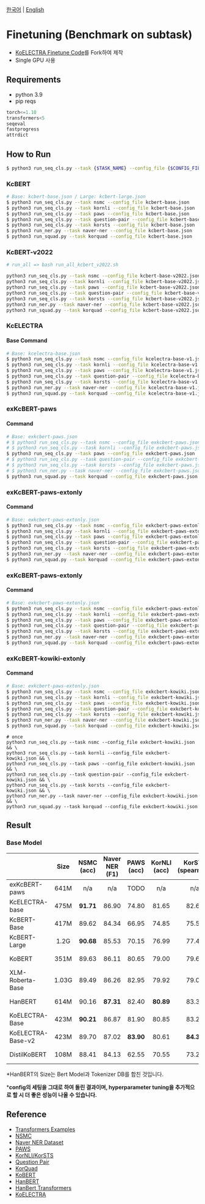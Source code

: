 [한국어](./README.md) | [English](./README_EN.md)

# Finetuning (Benchmark on subtask)

- [KoELECTRA Finetune Code](https://github.com/monologg/KoELECTRA/tree/master/finetune)를 Fork하여 제작
- Single GPU 사용

## Requirements

- python 3.9
- pip reqs

```python
torch<=1.10
transformers<5
seqeval
fastprogress
attrdict
```

## How to Run

```bash
$ python3 run_seq_cls.py --task {$TASK_NAME} --config_file {$CONFIG_FILE}
```

### KcBERT

```bash
# Base: kcbert-base.json / Large: kcbert-large.json
$ python3 run_seq_cls.py --task nsmc --config_file kcbert-base.json
$ python3 run_seq_cls.py --task kornli --config_file kcbert-base.json
$ python3 run_seq_cls.py --task paws --config_file kcbert-base.json
$ python3 run_seq_cls.py --task question-pair --config_file kcbert-base.json
$ python3 run_seq_cls.py --task korsts --config_file kcbert-base.json
$ python3 run_ner.py --task naver-ner --config_file kcbert-base.json
$ python3 run_squad.py --task korquad --config_file kcbert-base.json
```


### KcBERT-v2022

```bash
# run_all => bash run_all_kcbert_v2022.sh

python3 run_seq_cls.py --task nsmc --config_file kcbert-base-v2022.json
python3 run_seq_cls.py --task kornli --config_file kcbert-base-v2022.json
python3 run_seq_cls.py --task paws --config_file kcbert-base-v2022.json
python3 run_seq_cls.py --task question-pair --config_file kcbert-base-v2022.json
python3 run_seq_cls.py --task korsts --config_file kcbert-base-v2022.json
python3 run_ner.py --task naver-ner --config_file kcbert-base-v2022.json
python3 run_squad.py --task korquad --config_file kcbert-base-v2022.json
```


### KcELECTRA

#### Base Command

```bash
# Base: kcelectra-base.json
$ python3 run_seq_cls.py --task nsmc --config_file kcelectra-base-v1.json
$ python3 run_seq_cls.py --task kornli --config_file kcelectra-base-v1.json
$ python3 run_seq_cls.py --task paws --config_file kcelectra-base-v1.json
$ python3 run_seq_cls.py --task question-pair --config_file kcelectra-base-v1.json
$ python3 run_seq_cls.py --task korsts --config_file kcelectra-base-v1.json
$ python3 run_ner.py --task naver-ner --config_file kcelectra-base-v1.json
$ python3 run_squad.py --task korquad --config_file kcelectra-base-v1.json
```

### exKcBERT-paws

#### Command

```bash
# Base: exkcbert-paws.json
# $ python3 run_seq_cls.py --task nsmc --config_file exkcbert-paws.json
# $ python3 run_seq_cls.py --task kornli --config_file exkcbert-paws.json
$ python3 run_seq_cls.py --task paws --config_file exkcbert-paws.json
# $ python3 run_seq_cls.py --task question-pair --config_file exkcbert-paws.json
# $ python3 run_seq_cls.py --task korsts --config_file exkcbert-paws.json
# $ python3 run_ner.py --task naver-ner --config_file exkcbert-paws.json
$ python3 run_squad.py --task korquad --config_file exkcbert-paws.json
```

### exKcBERT-paws-extonly

#### Command

```bash
# Base: exkcbert-paws-extonly.json
$ python3 run_seq_cls.py --task nsmc --config_file exkcbert-paws-extonly.json
$ python3 run_seq_cls.py --task kornli --config_file exkcbert-paws-extonly.json
$ python3 run_seq_cls.py --task paws --config_file exkcbert-paws-extonly.json
$ python3 run_seq_cls.py --task question-pair --config_file exkcbert-paws-extonly.json
$ python3 run_seq_cls.py --task korsts --config_file exkcbert-paws-extonly.json
$ python3 run_ner.py --task naver-ner --config_file exkcbert-paws-extonly.json
$ python3 run_squad.py --task korquad --config_file exkcbert-paws-extonly.json
```

### exKcBERT-paws-extonly

#### Command

```bash
# Base: exkcbert-paws-extonly.json
$ python3 run_seq_cls.py --task nsmc --config_file exkcbert-paws-extonly.json
$ python3 run_seq_cls.py --task kornli --config_file exkcbert-paws-extonly.json
$ python3 run_seq_cls.py --task paws --config_file exkcbert-paws-extonly.json
$ python3 run_seq_cls.py --task question-pair --config_file exkcbert-paws-extonly.json
$ python3 run_seq_cls.py --task korsts --config_file exkcbert-paws-extonly.json
$ python3 run_ner.py --task naver-ner --config_file exkcbert-paws-extonly.json
$ python3 run_squad.py --task korquad --config_file exkcbert-paws-extonly.json
```

### exKcBERT-kowiki-extonly

#### Command

```bash
# Base: exkcbert-paws-extonly.json
$ python3 run_seq_cls.py --task nsmc --config_file exkcbert-kowiki.json
$ python3 run_seq_cls.py --task kornli --config_file exkcbert-kowiki.json
$ python3 run_seq_cls.py --task paws --config_file exkcbert-kowiki.json
$ python3 run_seq_cls.py --task question-pair --config_file exkcbert-kowiki.json
$ python3 run_seq_cls.py --task korsts --config_file exkcbert-kowiki.json
$ python3 run_ner.py --task naver-ner --config_file exkcbert-kowiki.json
$ python3 run_squad.py --task korquad --config_file exkcbert-kowiki.json
```

```
# once
python3 run_seq_cls.py --task nsmc --config_file exkcbert-kowiki.json && \
python3 run_seq_cls.py --task kornli --config_file exkcbert-kowiki.json && \
python3 run_seq_cls.py --task paws --config_file exkcbert-kowiki.json && \
python3 run_seq_cls.py --task question-pair --config_file exkcbert-kowiki.json && \
python3 run_seq_cls.py --task korsts --config_file exkcbert-kowiki.json && \
python3 run_ner.py --task naver-ner --config_file exkcbert-kowiki.json && \
python3 run_squad.py --task korquad --config_file exkcbert-kowiki.json 
```


## Result

### Base Model

|                       | Size  | **NSMC**<br/>(acc) | **Naver NER**<br/>(F1) | **PAWS**<br/>(acc) | **KorNLI**<br/>(acc) | **KorSTS**<br/>(spearman) | **Question Pair**<br/>(acc) | **KorQuaD (Dev)**<br/>(EM/F1) |
| :-------------------- | :---: | :----------------: | :--------------------: | :----------------: | :------------------: | :-----------------------: | :-------------------------: | :---------------------------: |
| exKcBERT-paws |      641M       |     n/a     |         n/a          |       TODO        |        n/a         |           n/a           |          n/a          |         TODO         |
| KcELECTRA-base |      475M       |     **91.71**      |         86.90          |       74.80        |        81.65         |           82.65           |          **95.78**          |         70.60 / 90.11         |
| KcBERT-Base                | 417M  |       89.62        |         84.34          |       66.95        |        74.85         |           75.57           |            93.93            |         60.25 / 84.39         |
| KcBERT-Large                | 1.2G  |       **90.68**        |         85.53          |       70.15        |        76.99         |           77.49           |            94.06            |         62.16 / 86.64          |
| KoBERT                | 351M  |       89.63        |         86.11          |       80.65        |        79.00         |           79.64           |            93.93            |         52.81 / 80.27         |
| XLM-Roberta-Base      | 1.03G |       89.49        |         86.26          |       82.95        |        79.92         |           79.09           |            93.53            |         64.70 / 88.94         |
| HanBERT               | 614M  |       90.16        |       **87.31**        |       82.40        |      **80.89**       |           83.33           |            94.19            |         78.74 / 92.02         |
| KoELECTRA-Base    | 423M  |     **90.21**      |         86.87          |       81.90        |        80.85         |           83.21           |            94.20            |         61.10 / 89.59         |
| KoELECTRA-Base-v2 | 423M  |       89.70        |         87.02          |     **83.90**      |        80.61         |         **84.30**         |          **94.72**          |       **84.34 / 92.58**       |
| DistilKoBERT           | 108M |       88.41        |         84.13          |       62.55        |        70.55         |           73.21           |            92.48            |         54.12 / 77.80         |


\*HanBERT의 Size는 Bert Model과 Tokenizer DB를 합친 것입니다.

\***config의 세팅을 그대로 하여 돌린 결과이며, hyperparameter tuning을 추가적으로 할 시 더 좋은 성능이 나올 수 있습니다.**

## Reference

- [Transformers Examples](https://github.com/huggingface/transformers/blob/master/examples/README.md)
- [NSMC](https://github.com/e9t/nsmc)
- [Naver NER Dataset](https://github.com/naver/nlp-challenge)
- [PAWS](https://github.com/google-research-datasets/paws)
- [KorNLI/KorSTS](https://github.com/kakaobrain/KorNLUDatasets)
- [Question Pair](https://github.com/songys/Question_pair)
- [KorQuad](https://korquad.github.io/category/1.0_KOR.html)
- [KoBERT](https://github.com/SKTBrain/KoBERT)
- [HanBERT](https://github.com/tbai2019/HanBert-54k-N)
- [HanBert Transformers](https://github.com/monologg/HanBert-Transformers)
- [KoELECTRA](https://github.com/monologg/KoELECTRA)
